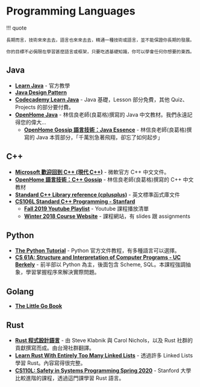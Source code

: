 # Programming Languages

!!! quote

    長期而言，技術來來去去，語言也來來去去，精通一種技術或語言，並不能保證你長期的發展。

    你的目標不必侷限在學習甚麼語言或框架，只要吃透基礎知識，你可以學會任何你想要的東西。

## Java

- [**Learn Java**](https://dev.java/learn/) - 官方教學
- [**Java Design Pattern**](https://java-design-patterns.com/patterns/)
- [**Codecademy Learn Java**](https://www.codecademy.com/learn/learn-java) - Java 基礎，Lesson 部分免費，其他 Quiz、Projects 的部分要付費。
- [**OpenHome Java**](https://openhome.cc/zh-tw/java/) - 林信良老師(良葛格)撰寫的 Java 中文教材。我們永遠記得您的偉大...
  - [**OpenHome Gossip 語言技術：Java Essence**](https://openhome.cc/Gossip/JavaEssence/) - 林信良老師(良葛格)撰寫的 Java 本質部分，「千萬別急著飛翔，卻忘了如何起步」

## C++

- [**Microsoft 歡迎回到 C++ (現代 C++)**](https://learn.microsoft.com/zh-tw/cpp/cpp/welcome-back-to-cpp-modern-cpp?view=msvc-170&viewFallbackFrom=vs-2019) - 微軟官方 C++ 中文文件。
- [**OpenHome 語言技術：C++ Gossip**](https://openhome.cc/Gossip/CppGossip/index.html) - 林信良老師(良葛格)撰寫的 C++ 中文教材
- [**Standard C++ Library reference (cplusplus)**](https://cplusplus.com/reference/) - 英文標準函式庫文件
- [**CS106L Standard C++ Programming - Stanfard**](https://web.stanford.edu/class/cs106l/)
  - [**Fall 2019 Youtube Playlist**](https://www.youtube.com/playlist?list=PLCgD3ws8aVdolCexlz8f3U-RROA0s5jWA) - Youtube 課程播放清單
  - [**Winter 2018 Course Website**](https://web.stanford.edu/class/archive/cs/cs106l/cs106l.1184/index.html) - 課程網站，有 slides 跟 assignments

## Python

- [**The Python Tutorial**](https://docs.python.org/3/tutorial/index.html) - Python 官方文件教程，有多種語言可以選擇。
- [**CS 61A: Structure and Interpretation of Computer Programs - UC Berkely**](https://inst.eecs.berkeley.edu/~cs61a/fa20/) - 前半部以 Python 為主，後面包含 Scheme, SQL。本課程強調抽象，學習掌握程序來解決實際問題。

## Golang

- [**The Little Go Book**](http://openmymind.net/The-Little-Go-Book/)

## Rust

- [**Rust 程式設計語言**](https://rust-lang.tw/book-tw/) - 由 Steve Klabnik 與 Carol Nichols，以及 Rust 社群的貢獻撰寫而成。由台灣社群翻譯。
- [**Learn Rust With Entirely Too Many Linked Lists**](https://rust-unofficial.github.io/too-many-lists/index.html) - 透過許多 Linked Lists 學習 Rust。內容寫得很完整。
- [**CS110L: Safety in Systems Programming Spring 2020**](https://reberhardt.com/cs110l/spring-2020/) - Stanford 大學比較進階的課程，透過這門課學習 Rust 語言。
